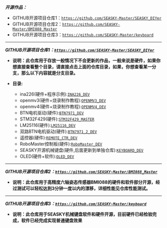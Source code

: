***开源作品：***

- GITHUB开源项目仓库1：[``https://github.com/SEASKY-Master/SEASKY_DIYer``](https://github.com/SEASKY-Master/SEASKY_DIYer)
- GITHUB开源项目仓库2：[``https://github.com/SEASKY-Master/BMI088_Master``](https://github.com/SEASKY-Master/BMI088_Master)
- GITHUB开源项目仓库3：[``https://github.com/SEASKY-Master/keyboard``](https://github.com/SEASKY-Master/keyboard)

---------
***GITHUB开源项目仓库1：[``https://github.com/SEASKY-Master/SEASKY_DIYer``](https://github.com/SEASKY-Master/SEASKY_DIYer)***


- **说明：此仓库用于存放一般情况下不会更新的作品，一般来说是硬件，如果你想直接查看整个目录，请直接点击上面的仓库目录，如果，你想查看某一分支，那么以下内容就是分支目录。**

- **目录:**
	- ina226(硬件+程序示例):[``INA226_DEV``](https://github.com/SEASKY-Master/SEASKY_DIYer/tree/master/1.0%20ina226/ina226)
	- openmv3(硬件+烧录制作教程):[``OPENMV3_DEV``](https://github.com/SEASKY-Master/SEASKY_DIYer/tree/master/2.0%20openmv3/OPENMV3)
	- openmv4(硬件+烧录制作教程):[``OPENMV4_DEV``](https://github.com/SEASKY-Master/SEASKY_DIYer/tree/master/3.0%20openmv4/opemv4)
	- BTN电机驱动(硬件):[``BTN7971_DEV``](https://github.com/SEASKY-Master/SEASKY_DIYer/tree/master/4.0%20BTN%E7%94%B5%E6%9C%BA%E9%A9%B1%E5%8A%A8/BTN%E7%94%B5%E6%9C%BA%E9%A9%B1%E5%8A%A8)
	- STM32F429(硬件):[``STM32F429_MASTER``](https://github.com/SEASKY-Master/SEASKY_DIYer/tree/master/5.0%20STM32F429/STM32F429)
	- LM25116(硬件):[``LM25116_DEV``](https://github.com/SEASKY-Master/SEASKY_DIYer/tree/master/6.0%20LM25116/LM25116)
	- 双路BTN电机驱动(硬件):[``BTN7971_2_DEV``](https://github.com/SEASKY-Master/SEASKY_DIYer/tree/master/7.0%20%E5%8F%8C%E8%B7%AFBTN%E7%94%B5%E6%9C%BA%E9%A9%B1%E5%8A%A8/%E5%8F%8C%E8%B7%AFBTN%E7%94%B5%E6%9C%BA%E9%A9%B1%E5%8A%A8)
	- 遥控器(硬件):[``REMOTE_CTR_DEV``](https://github.com/SEASKY-Master/SEASKY_DIYer/tree/master/8.0%20%E9%81%A5%E6%8E%A7%E5%99%A8/%E9%81%A5%E6%8E%A7%E5%99%A8)
	- RoboMaster控制板(硬件):[``RoboMaster_DEV``](https://github.com/SEASKY-Master/SEASKY_DIYer/tree/master/9.0%20RoboMaster%E6%8E%A7%E5%88%B6%E6%9D%BF/RoboMaster%E6%8E%A7%E5%88%B6%E6%9D%BF)
	- SEASKY开源机械键盘(硬件,后面更新到单独仓库):[``KEYBOARD_DEV``](https://github.com/SEASKY-Master/SEASKY_DIYer/tree/master/10.0%20SEASKY%E5%BC%80%E6%BA%90%E6%9C%BA%E6%A2%B0%E9%94%AE%E7%9B%98)
	- OLED(硬件+软件):[``OLED_DEV``](https://github.com/SEASKY-Master/SEASKY_DIYer/tree/master/11.0%20OLED)

---------
***GITHUB开源项目仓库2：[``https://github.com/SEASKY-Master/BMI088_Master``](https://github.com/SEASKY-Master/BMI088_Master)***


- **说明：此仓库用于高精度六轴姿态传感器BMI088的硬件和软件部分开源，经过测试可以轻松达到3分钟一度以内的漂移，详细性能见仓库性能测试。**

----------
***GITHUB开源项目仓库3：[``https://github.com/SEASKY-Master/keyboard``](https://github.com/SEASKY-Master/keyboard)***

- **说明：此仓库用于SEASKY机械键盘软件和硬件开源，目前硬件已经检验完成，软件已经完成实现普通键盘效果**


